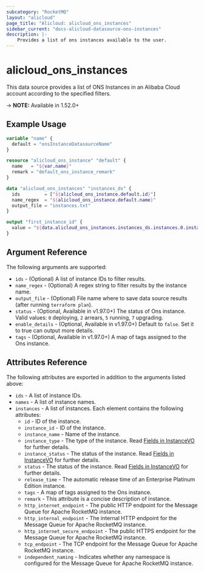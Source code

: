 ```yaml
---
subcategory: "RocketMQ"
layout: "alicloud"
page_title: "Alicloud: alicloud_ons_instances"
sidebar_current: "docs-alicloud-datasource-ons-instances"
description: |-
    Provides a list of ons instances available to the user.
---
```


# alicloud\_ons\_instances

This data source provides a list of ONS Instances in an Alibaba Cloud account according to the specified filters.

-> **NOTE:** Available in 1.52.0+

## Example Usage

```terraform
variable "name" {
  default = "onsInstanceDatasourceName"
}

resource "alicloud_ons_instance" "default" {
  name   = "${var.name}"
  remark = "default_ons_instance_remark"
}

data "alicloud_ons_instances" "instances_ds" {
  ids         = ["${alicloud_ons_instance.default.id}"]
  name_regex  = "${alicloud_ons_instance.default.name}"
  output_file = "instances.txt"
}

output "first_instance_id" {
  value = "${data.alicloud_ons_instances.instances_ds.instances.0.instance_id}"
}
```

## Argument Reference

The following arguments are supported:

* `ids` - (Optional) A list of instance IDs to filter results.
* `name_regex` - (Optional) A regex string to filter results by the instance name. 
* `output_file` - (Optional) File name where to save data source results (after running `terraform plan`).
* `status` - (Optional, Available in v1.97.0+) The status of Ons instance. Valid values: `0` deploying, `2` arrears, `5` running, `7` upgrading.
* `enable_details` - (Optional, Available in v1.97.0+) Default to `false`. Set it to true can output more details.
* `tags` - (Optional, Available in v1.97.0+) A map of tags assigned to the Ons instance.

## Attributes Reference

The following attributes are exported in addition to the arguments listed above:

* `ids` - A list of instance IDs.
* `names` - A list of instance names.
* `instances` - A list of instances. Each element contains the following attributes:
  * `id` - ID of the instance.
  * `instance_id` - ID of the instance.
  * `instance_name` - Name of the instance.
  * `instance_type` - The type of the instance. Read [Fields in InstanceVO](https://www.alibabacloud.com/help/doc-detail/106351.html) for further details.
  * `instance_status` - The status of the instance. Read [Fields in InstanceVO](https://www.alibabacloud.com/help/doc-detail/106351.html) for further details.
  * `status` - The status of the instance. Read [Fields in InstanceVO](https://www.alibabacloud.com/help/doc-detail/106351.html) for further details.
  * `release_time` - The automatic release time of an Enterprise Platinum Edition instance.
  * `tags` - A map of tags assigned to the Ons instance.
  * `remark` - This attribute is a concise description of instance.
  * `http_internet_endpoint` - The public HTTP endpoint for the Message Queue for Apache RocketMQ instance.
  * `http_internal_endpoint` - The internal HTTP endpoint for the Message Queue for Apache RocketMQ instance.
  * `http_internet_secure_endpoint` - The public HTTPS endpoint for the Message Queue for Apache RocketMQ instance.
  * `tcp_endpoint` - The TCP endpoint for the Message Queue for Apache RocketMQ instance.
  * `independent_naming` - Indicates whether any namespace is configured for the Message Queue for Apache RocketMQ instance.
